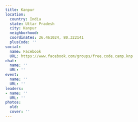 ```yaml
---
title: Kanpur
location:
  country: India
  state: Uttar Pradesh
  city: Kanpur
  neighborhood: 
  coordinates: 26.461024, 80.322141
  plusCode: ''
social:
  name: Facebook
  URL: https://www.facebook.com/groups/free.code.camp.knp
chat:
  name: ''
  URL: ''
event:
  name: ''
  URL: ''
leaders:
- name: ''
  URL: ''
photos:
  old: 
  cover: ''
---
```

